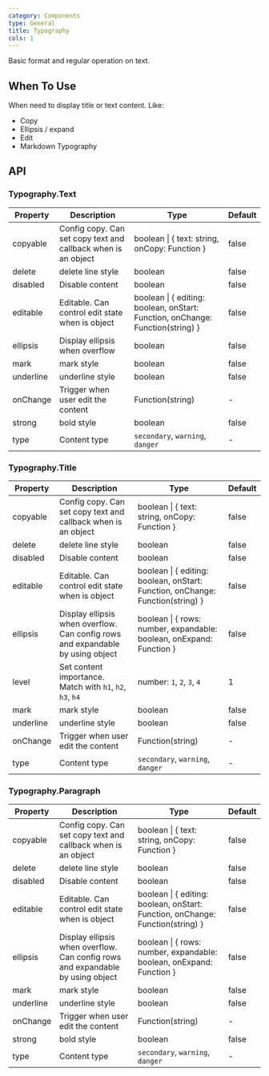 ```yaml
---
category: Components
type: General
title: Typography
cols: 1
---
```


Basic format and regular operation on text.

## When To Use

When need to display title or text content. Like:
* Copy
* Ellipsis / expand
* Edit
* Markdown Typography

## API

### Typography.Text

| Property | Description | Type | Default |
| -------- | ----------- | ---- | ------- |
| copyable | Config copy. Can set copy text and callback when is an object | boolean \| { text: string, onCopy: Function } | false |
| delete | delete line style | boolean | false |
| disabled | Disable content | boolean | false |
| editable | Editable. Can control edit state when is object | boolean \| { editing: boolean, onStart: Function, onChange: Function(string) } | false |
| ellipsis | Display ellipsis when overflow | boolean | false |
| mark | mark style | boolean | false |
| underline | underline style | boolean | false |
| onChange | Trigger when user edit the content | Function(string) | - |
| strong | bold style | boolean | false |
| type | Content type | `secondary`, `warning`, `danger` | - |

### Typography.Title

| Property | Description | Type | Default |
| -------- | ----------- | ---- | ------- |
| copyable | Config copy. Can set copy text and callback when is an object | boolean \| { text: string, onCopy: Function } | false |
| delete | delete line style | boolean | false |
| disabled | Disable content | boolean | false |
| editable | Editable. Can control edit state when is object | boolean \| { editing: boolean, onStart: Function, onChange: Function(string) } | false |
| ellipsis | Display ellipsis when overflow. Can config rows and expandable by using object | boolean \| { rows: number, expandable: boolean, onExpand: Function } | false |
| level | Set content importance. Match with `h1`, `h2`, `h3`, `h4` | number: `1`, `2`, `3`, `4` | 1 |
| mark | mark style | boolean | false |
| underline | underline style | boolean | false |
| onChange | Trigger when user edit the content | Function(string) | - |
| type | Content type | `secondary`, `warning`, `danger` | - |

### Typography.Paragraph

| Property | Description | Type | Default |
| -------- | ----------- | ---- | ------- |
| copyable | Config copy. Can set copy text and callback when is an object | boolean \| { text: string, onCopy: Function } | false |
| delete | delete line style | boolean | false |
| disabled | Disable content | boolean | false |
| editable | Editable. Can control edit state when is object | boolean \| { editing: boolean, onStart: Function, onChange: Function(string) } | false |
| ellipsis | Display ellipsis when overflow. Can config rows and expandable by using object | boolean \| { rows: number, expandable: boolean, onExpand: Function } | false |
| mark | mark style | boolean | false |
| underline | underline style | boolean | false |
| onChange | Trigger when user edit the content | Function(string) | - |
| strong | bold style | boolean | false |
| type | Content type | `secondary`, `warning`, `danger` | - |
